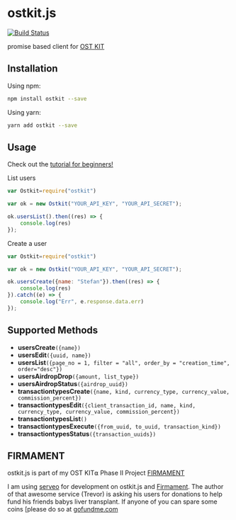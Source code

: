 # ostkit.js

[![Build Status](https://travis-ci.org/BlackMac/ostkit.js.svg?branch=master)](https://travis-ci.org/BlackMac/ostkit.js)

promise based client for [OST KIT](https://kit.ost.com)

## Installation

Using npm:

```bash
npm install ostkit --save
```

Using yarn:

```bash
yarn add ostkit --save
```

## Usage

Check out the [tutorial for beginners!](https://github.com/BlackMac/ostkit.js/blob/master/TUTORIAL.md)

List users
```js
var Ostkit=require("ostkit")

var ok = new Ostkit("YOUR_API_KEY", "YOUR_API_SECRET");

ok.usersList().then((res) => {
    console.log(res)
});
```

Create a user
```js
var Ostkit=require("ostkit")

var ok = new Ostkit("YOUR_API_KEY", "YOUR_API_SECRET");

ok.usersCreate({name: "Stefan"}).then((res) => {
    console.log(res)
}).catch((e) => {
    console.log("Err", e.response.data.err)
});
```

## Supported Methods

* __usersCreate__`({name})`
* __usersEdit__`({uuid, name})`
* __usersList__`({page_no = 1, filter = "all", order_by = "creation_time", order="desc"})`
* __usersAirdropDrop__`({amount, list_type})`
* __usersAirdropStatus__`({airdrop_uuid})`
* __transactiontypesCreate__`({name, kind, currency_type, currency_value, commission_percent})`
* __transactiontypesEdit__`({client_transaction_id, name, kind, currency_type, currency_value, commission_percent})`
* __transactiontypesList__`()`
* __transactiontypesExecute__`({from_uuid, to_uuid, transaction_kind})`
* __transactiontypesStatus__`({transaction_uuids})`

## FIRMAMENT

ostkit.js is part of my OST KIT⍺ Phase II Project [FIRMAMENT](http://firmamentbot.com) 

I am using [serveo](https://serveo.net/) for development on ostkit.js and [Firmament](https://firmamentbot.com). The author of that awesome service (Trevor) is asking his users for donations to help fund his friends babys liver transplant. If anyone of you can spare some coins [please do so at [gofundme.com](https://www.gofundme.com/jun-zacharys-liver-transplant)